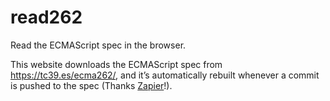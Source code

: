# read262

Read the ECMAScript spec in the browser.

This website downloads the ECMAScript spec from https://tc39.es/ecma262/, and it’s automatically rebuilt whenever a commit is pushed to the spec (Thanks [Zapier](https://zapier.com)!).
